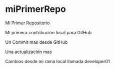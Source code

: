 # miPrimerRepo

Mi Primer Repositorio

Mi primera contribución local para GitHub

Un Commit mas desde GitHub

Una actualización mas

Cambios desde mi rama local llamada developer01